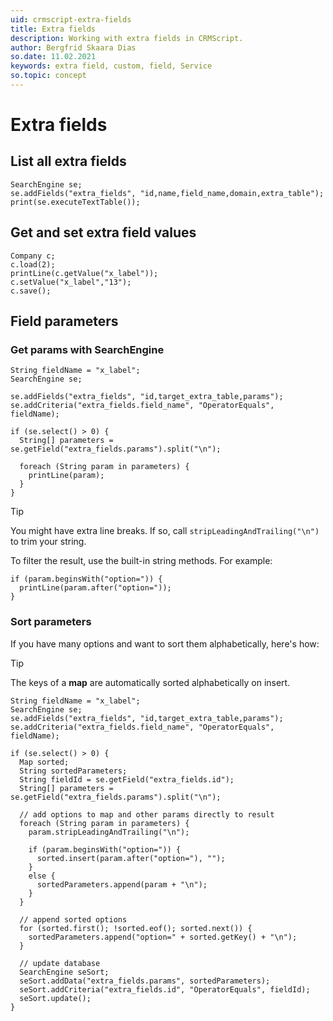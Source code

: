 ```yaml
---
uid: crmscript-extra-fields
title: Extra fields
description: Working with extra fields in CRMScript.
author: Bergfrid Skaara Dias
so.date: 11.02.2021
keywords: extra field, custom, field, Service
so.topic: concept
---
```


# Extra fields

## List all extra fields

```crmscript!
SearchEngine se;
se.addFields("extra_fields", "id,name,field_name,domain,extra_table");
print(se.executeTextTable());
```

## Get and set extra field values

```crmscript!
Company c;
c.load(2);
printLine(c.getValue("x_label"));
c.setValue("x_label","13");
c.save();
```

## Field parameters

### Get params with SearchEngine

```crmscript!
String fieldName = "x_label";
SearchEngine se;

se.addFields("extra_fields", "id,target_extra_table,params");
se.addCriteria("extra_fields.field_name", "OperatorEquals", fieldName);

if (se.select() > 0) {
  String[] parameters = se.getField("extra_fields.params").split("\n");

  foreach (String param in parameters) {
    printLine(param);
  }
}
```

> [!TIP]
> You might have extra line breaks. If so, call `stripLeadingAndTrailing("\n")` to trim your string.

To filter the result, use the built-in string methods. For example:

```crmscript
if (param.beginsWith("option=")) {
  printLine(param.after("option="));
}
```

### Sort parameters

If you have many options and want to sort them alphabetically, here's how:

> [!TIP]
> The keys of a **map** are automatically sorted alphabetically on insert.

```crmscript
String fieldName = "x_label";
SearchEngine se;
se.addFields("extra_fields", "id,target_extra_table,params");
se.addCriteria("extra_fields.field_name", "OperatorEquals", fieldName);

if (se.select() > 0) {
  Map sorted;
  String sortedParameters;
  String fieldId = se.getField("extra_fields.id");
  String[] parameters = se.getField("extra_fields.params").split("\n");
  
  // add options to map and other params directly to result
  foreach (String param in parameters) {
    param.stripLeadingAndTrailing("\n");
  
    if (param.beginsWith("option=")) {
      sorted.insert(param.after("option="), "");
    }
    else {
      sortedParameters.append(param + "\n");
    }
  }

  // append sorted options
  for (sorted.first(); !sorted.eof(); sorted.next()) {
    sortedParameters.append("option=" + sorted.getKey() + "\n");
  }

  // update database
  SearchEngine seSort;
  seSort.addData("extra_fields.params", sortedParameters);
  seSort.addCriteria("extra_fields.id", "OperatorEquals", fieldId);
  seSort.update();
}
```

<!-- Referenced links -->
